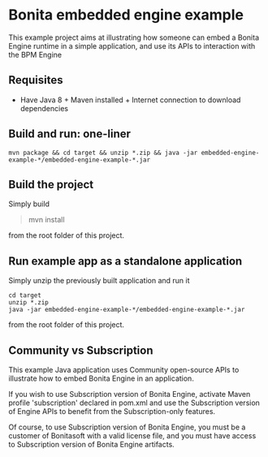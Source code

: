 # Bonita embedded engine example
This example project aims at illustrating how someone can embed a Bonita Engine runtime in a simple application,
and use its APIs to interaction with the BPM Engine

## Requisites
* Have Java 8 + Maven installed + Internet connection to download dependencies

## Build and run: one-liner
    mvn package && cd target && unzip *.zip && java -jar embedded-engine-example-*/embedded-engine-example-*.jar

## Build the project
Simply build

> mvn install

from the root folder of this project.

## Run example app as a standalone application
Simply unzip the previously built application and run it

    cd target
    unzip *.zip
    java -jar embedded-engine-example-*/embedded-engine-example-*.jar 

from the root folder of this project.


## Community vs Subscription

This example Java application uses Community open-source APIs to illustrate how to embed Bonita Engine in an application.

If you wish to use Subscription version of Bonita Engine, activate Maven profile 'subscription' declared in pom.xml and use the Subscription version of
Engine APIs to benefit from the Subscription-only features.

Of course, to use Subscription version of Bonita Engine, you must be a customer of Bonitasoft with a valid license file, and you must have access to
Subscription version of Bonita Engine artifacts.